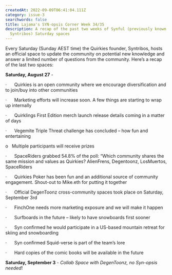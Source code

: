 ```yaml
---
createdAt: 2022-09-09T06:41:04.111Z
category: issue-3
searchwords: false
title: Lajama's SYN-opsis Corner Week 34/35
description: A recap of the past two weeks of Synful (previously known as
  Syntribos) Saturday spaces
---
```

Every Saturday (Sunday AEST time) the Quirkies founder, Syntribos, hosts an official space to update the community on potential new knowledge and answer a limited number of questions from the community. Here’s a recap of the last two spaces:

**Saturday, August 27** - 

·      Quirkies is an open community where we encourage diversification and to join/buy into other communities

·      Marketing efforts will increase soon. A few things are starting to wrap up internally

·      Quirklings First Edition merch launch release details coming in a matter of days

·      Vegemite Triple Threat challenge has concluded – how fun and entertaining

o   Multiple participants will receive prizes

·      SpaceRiders grabbed 54.8% of the poll: “Which community shares the same mission and values as Quirkies? AlienFrens, Degentoonz, LosMuertos, SpaceRiders

·      Quirkies Poker has been fun and an additional source of community engagement. Shout-out to Mike.eth for putting it together

·      Official DegenToonz cross-community spaces took place on Saturday, September 3rd

·      FinchOne needs more marketing exposure and we will make it happen

·      Surfboards in the future – likely to have snowboards first sooner

·      Syn confirmed he would participate in a US-based mountain retreat for skiing and snowboarding

·      Syn confirmed Squid-verse is part of the team’s lore

·      Hard copies of the comic books will be available in the future

**Saturday, September 3** - *Collab Space with DegenToonz, no Syn-opsis needed*!